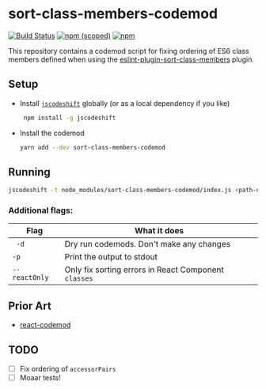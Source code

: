 # sort-class-members-codemod 
[![Build Status](https://travis-ci.org/pastelsky/sort-class-members-codemod.svg)](https://travis-ci.org/pastelsky/sort-class-members-codemod) [![npm (scoped)](https://img.shields.io/npm/v/sort-class-members-codemod.svg)](https://www.npmjs.com/package/sort-class-members-codemod)
[![npm](https://img.shields.io/npm/l/sort-class-members-codemod.svg)](https://www.npmjs.com/package/sort-class-members-codemod)

This repository contains a codemod script for fixing ordering of ES6 class members defined when using the [eslint-plugin-sort-class-members](https://github.com/bryanrsmith/eslint-plugin-sort-class-members) plugin. 


## Setup

  * Install [`jscodeshift`](https://github.com/facebook/jscodeshift) globally (or as a local dependency if you like)
   
      ```bash
       npm install -g jscodeshift
      ```
  * Install the codemod 
 
     ```bash
    yarn add --dev sort-class-members-codemod
    ```

## Running
```bash
jscodeshift -t node_modules/sort-class-members-codemod/index.js <path-of-file-to-fix>
```

### Additional flags:

| Flag  | What it does  |
|---|---
| ` -d`  | Dry run codemods. Don't make any changes  |
| `-p`   | Print the output to stdout  |
| `--reactOnly`  | Only fix sorting errors in React Component `classes`  |
  
## Prior Art
 - [react-codemod](https://github.com/reactjs/react-codemod/blob/master/transforms/sort-comp.js)

## TODO
- [ ] Fix ordering of `accessorPairs`
- [ ] Moaar tests!
